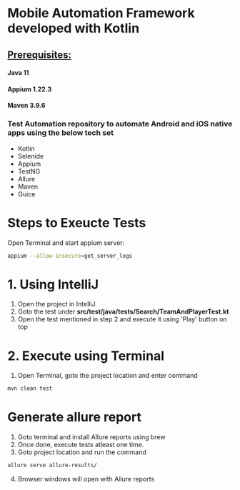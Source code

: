 # Mobile Automation Framework developed with Kotlin


<u><h2>Prerequisites:</h2></u>
#### Java 11
#### Appium 1.22.3
#### Maven 3.9.6


### Test Automation repository to automate Android and iOS native apps using the below tech set

<ul>
	<li>Kotlin</li>
	<li>Selenide</li>
	<li>Appium</li>
	<li>TestNG</li>
	<li>Allure</li>
	<li>Maven</li>
	<li>Guice</li>
</ul>


# Steps to Exeucte Tests
Open Terminal and start appium server:
```bash
appium --allow-insecure=get_server_logs
```

# 1. Using IntelliJ
1. Open the project in IntelliJ
2. Goto the test under <b>src/test/java/tests/Search/TeamAndPlayerTest.kt</b>
3. Open the test mentioned in step 2 and execute it using 'Play' button on top


# 2. Execute using Terminal
1. Open Terminal, goto the project location and enter command
```bash 
mvn clean test
```


# Generate allure report
1. Goto terminal and install Allure reports using brew
2. Once done, execute tests atleast one time.
3. Goto project location and run the command
``` bash
allure serve allure-results/
```
4. Browser windows will open with Allure reports